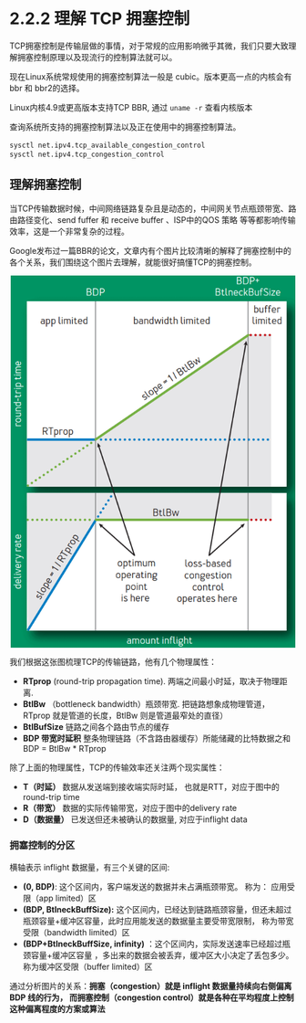 # 2.2.2 理解 TCP 拥塞控制

TCP拥塞控制是传输层做的事情，对于常规的应用影响微乎其微，我们只要大致理解拥塞控制原理以及现流行的控制算法就可以。

现在Linux系统常规使用的拥塞控制算法一般是 cubic。版本更高一点的内核会有 bbr 和 bbr2的选择。

Linux内核4.9或更高版本支持TCP BBR, 通过 `uname -r` 查看内核版本

查询系统所支持的拥塞控制算法以及正在使用中的拥塞控制算法。

```
sysctl net.ipv4.tcp_available_congestion_control
sysctl net.ipv4.tcp_congestion_control
```

## 理解拥塞控制

当TCP传输数据时候，中间网络链路复杂且是动态的，中间网关节点瓶颈带宽、路由路径变化、send fuffer 和 receive buffer 、ISP中的QOS 策略 等等都影响传输效率，这是一个非常复杂的过程。

Google发布过一篇BBR的论文，文章内有个图片比较清晰的解释了拥塞控制中的各个关系，我们围绕这个图片去理解，就能很好搞懂TCP的拥塞控制。

<div  align="center">
	<img src="../assets/transfer-control.png" width = "500"  align=center />
</div>

我们根据这张图梳理TCP的传输链路，他有几个物理属性：

- **RTprop** (round-trip propagation time). 两端之间最小时延，取决于物理距离.
- **BtlBw**  （bottleneck bandwidth）瓶颈带宽. 把链路想象成物理管道，RTprop 就是管道的长度，BtlBw 则是管道最窄处的直径）
- **BtlBufSize**  链路之间各个路由节点的缓存
- **BDP 带宽时延积** 整条物理链路（不含路由器缓存）所能储藏的比特数据之和 BDP = BtlBw * RTprop

除了上面的物理属性，TCP的传输效率还关注两个现实属性：

- **T（时延）** 数据从发送端到接收端实际时延， 也就是RTT，对应于图中的round-trip time
- **R（带宽）** 数据的实际传输带宽，对应于图中的delivery rate
- **D（数据量）** 已发送但还未被确认的数据量, 对应于inflight data

### 拥塞控制的分区

横轴表示 inflight 数据量，有三个关键的区间:

- **(0, BDP)**: 这个区间内，客户端发送的数据并未占满瓶颈带宽。 称为： 应用受限（app limited）区
- **(BDP, BtlneckBuffSize):** 这个区间内，已经达到链路瓶颈容量，但还未超过 瓶颈容量+缓冲区容量，此时应用能发送的数据量主要受带宽限制， 称为带宽受限（bandwidth limited）区
- **(BDP+BtlneckBuffSize, infinity)** ：这个区间内，实际发送速率已经超过瓶颈容量+缓冲区容量 ，多出来的数据会被丢弃，缓冲区大小决定了丢包多少。称为缓冲区受限（buffer limited）区


通过分析图片的关系：**拥塞（congestion）就是 inflight 数据量持续向右侧偏离 BDP 线的行为， 而拥塞控制（congestion control）就是各种在平均程度上控制这种偏离程度的方案或算法**

